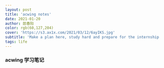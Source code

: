 ```yaml
---
layout: post
title: 'acwing notes'
date: 2021-01-20
author: 郎春阳
color: rgb(60,127,204)
cover: 'https://s3.ax1x.com/2021/03/12/6ayIKS.jpg'
subtitle: 'Make a plan here, study hard and prepare for the internship'
tags: life
---
```


### acwing 学习笔记

